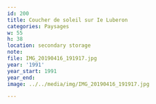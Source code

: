 ```yaml
---
id: 200
title: Coucher de soleil sur Ie Luberon
categories: Paysages
w: 55
h: 38
location: secondary storage
note:
file: IMG_20190416_191917.jpg
year: '1991'
year_start: 1991
year_end:
image: ../../media/img/IMG_20190416_191917.jpg

---
```

